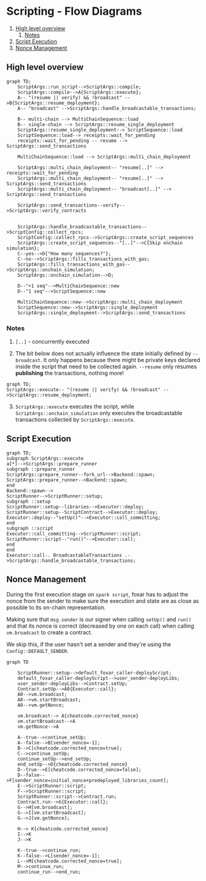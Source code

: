 
# Scripting - Flow Diagrams

1. [High level overview](#high-level-overview)
    1. [Notes](#notes)
2. [Script Execution](#script-execution)
3. [Nonce Management](#nonce-management)

## High level overview

```mermaid
graph TD;
    ScriptArgs::run_script-->ScriptArgs::compile;
    ScriptArgs::compile-->A{ScriptArgs::execute};
    A-- "(resume || verify) && !broadcast" -->B{ScriptArgs::resume_deployment};
    A-- "broadcast" -->ScriptArgs::handle_broadcastable_transactions;

    B-- multi-chain --> MultiChainSequence::load
    B-- single-chain --> ScriptArgs::resume_single_deployment
    ScriptArgs::resume_single_deployment--> ScriptSequence::load
    ScriptSequence::load--> receipts::wait_for_pending
    receipts::wait_for_pending -- resume --> ScriptArgs::send_transactions

    MultiChainSequence::load --> ScriptArgs::multi_chain_deployment

    ScriptArgs::multi_chain_deployment-- "resume[..]" --> receipts::wait_for_pending
    ScriptArgs::multi_chain_deployment-- "resume[..]" --> ScriptArgs::send_transactions
    ScriptArgs::multi_chain_deployment-- "broadcast[..]" --> ScriptArgs::send_transactions

    ScriptArgs::send_transactions--verify-->ScriptArgs::verify_contracts


    ScriptArgs::handle_broadcastable_transactions-->ScriptConfig::collect_rpcs;
    ScriptConfig::collect_rpcs-->ScriptArgs::create_script_sequences
    ScriptArgs::create_script_sequences--"[..]"-->C{Skip onchain simulation};
    C--yes-->D{"How many sequences?"};
    C--no-->ScriptArgs::fills_transactions_with_gas;
    ScriptArgs::fills_transactions_with_gas-->ScriptArgs::onchain_simulation;
    ScriptArgs::onchain_simulation-->D;

    D--"+1 seq"-->MultiChainSequence::new
    D--"1 seq"-->ScriptSequence::new

    MultiChainSequence::new-->ScriptArgs::multi_chain_deployment
    ScriptSequence::new-->ScriptArgs::single_deployment
    ScriptArgs::single_deployment-->ScriptArgs::send_transactions

```

### Notes
1) `[..]` - concurrently executed

2) The bit below does not actually influence the state initially defined by `--broadcast`. It only happens because there might be private keys declared inside the script that need to be collected again. `--resume` only resumes **publishing** the transactions, nothing more!

```mermaid
graph TD;
ScriptArgs::execute-- "(resume || verify) && !broadcast" -->ScriptArgs::resume_deployment;
```
3) `ScriptArgs::execute` executes the script, while `ScriptArgs::onchain_simulation` only executes the broadcastable transactions collected by `ScriptArgs::execute`.



## Script Execution
```mermaid
graph TD;
subgraph ScriptArgs::execute
a[*]-->ScriptArgs::prepare_runner
subgraph ::prepare_runner
ScriptArgs::prepare_runner--fork_url-->Backend::spawn;
ScriptArgs::prepare_runner-->Backend::spawn;
end
Backend::spawn-->
ScriptRunner-->ScriptRunner::setup;
subgraph ::setup
ScriptRunner::setup--libraries-->Executor::deploy;
ScriptRunner::setup--ScriptContract-->Executor::deploy;
Executor::deploy--"setUp()"-->Executor::call_committing;
end
subgraph ::script
Executor::call_committing-->ScriptRunner::script;
ScriptRunner::script--"run()"-->Executor::call;
end
end
Executor::call-. BroadcastableTransactions .->ScriptArgs::handle_broadcastable_transactions;

```


## Nonce Management

During the first execution stage on `spark script`, foxar has to adjust the nonce from the sender to make sure the execution and state are as close as possible to its on-chain representation.

Making sure that `msg.sender` is our signer when calling `setUp()` and `run()` and that its nonce is correct (decreased by one on each call) when calling `vm.broadcast` to create a contract.

We skip this, if the user hasn't set a sender and they're using the `Config::DEFAULT_SENDER`.


```mermaid
graph TD

    ScriptRunner::setup-->default_foxar_caller-deployScript;
    default_foxar_caller-deployScript-->user_sender-deployLibs;
    user_sender-deployLibs-->Contract.setUp;
    Contract.setUp-->A0{Executor::call};
    A0-->vm.broadcast;
    A0-->vm.startBroadcast;
    A0-->vm.getNonce;

    vm.broadcast--> A{cheatcode.corrected_nonce}
    vm.startBroadcast-->A
    vm.getNonce-->A

    A--true-->continue_setUp;
    A--false-->B[sender_nonce=-1];
    B-->C[cheatcode.corrected_nonce=true];
    C-->continue_setUp;
    continue_setUp-->end_setUp;
    end_setUp-->D{cheatcode.corrected_nonce}
    D--true-->E[cheatcode.corrected_nonce=false];
    D--false-->F[sender_nonce=initial_nonce+predeployed_libraries_count];
    E-->ScriptRunner::script;
    F-->ScriptRunner::script;
    ScriptRunner::script-->Contract.run;
    Contract.run-->G{Executor::call};
    G-->H[vm.broadcast];
    G-->I[vm.startBroadcast];
    G-->J[vm.getNonce];

    H--> K{cheatcode.corrected_nonce}
    I-->K
    J-->K

    K--true-->continue_run;
    K--false-->L[sender_nonce=-1];
    L-->M[cheatcode.corrected_nonce=true];
    M-->continue_run;
    continue_run-->end_run;
```